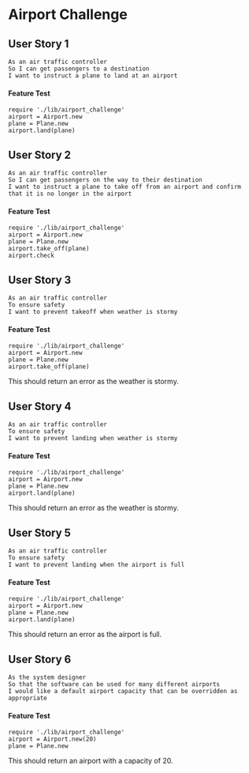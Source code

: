 # Airport Challenge #

## User Story 1 ##
```
As an air traffic controller
So I can get passengers to a destination
I want to instruct a plane to land at an airport
```

#### Feature Test ####
```
require './lib/airport_challenge'
airport = Airport.new
plane = Plane.new
airport.land(plane)
```

## User Story 2 ##
```
As an air traffic controller
So I can get passengers on the way to their destination
I want to instruct a plane to take off from an airport and confirm that it is no longer in the airport
```

#### Feature Test ####
```
require './lib/airport_challenge'
airport = Airport.new
plane = Plane.new
airport.take_off(plane)
airport.check
```

## User Story 3 ##
```
As an air traffic controller
To ensure safety
I want to prevent takeoff when weather is stormy
```

#### Feature Test ####
```
require './lib/airport_challenge'
airport = Airport.new
plane = Plane.new
airport.take_off(plane)
```

This should return an error as the weather is stormy.

## User Story 4 ##
```
As an air traffic controller
To ensure safety
I want to prevent landing when weather is stormy
```

#### Feature Test ####
```
require './lib/airport_challenge'
airport = Airport.new
plane = Plane.new
airport.land(plane)
```

This should return an error as the weather is stormy.

## User Story 5 ##
```
As an air traffic controller
To ensure safety
I want to prevent landing when the airport is full
```

#### Feature Test ####
```
require './lib/airport_challenge'
airport = Airport.new
plane = Plane.new
airport.land(plane)
```

This should return an error as the airport is full.

## User Story 6 ##
```
As the system designer
So that the software can be used for many different airports
I would like a default airport capacity that can be overridden as appropriate
```

#### Feature Test ####
```
require './lib/airport_challenge'
airport = Airport.new(20)
plane = Plane.new
```

This should return an airport with a capacity of 20.
